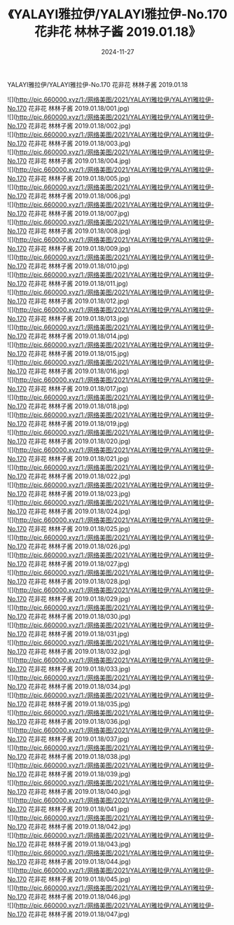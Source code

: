 ﻿---
layout: post
title:  《YALAYI雅拉伊/YALAYI雅拉伊-No.170 花非花 林林子酱 2019.01.18》
date:   2024-11-27
img: http://pic.660000.xyz/1:/网络美图/2021/YALAYI雅拉伊/YALAYI雅拉伊-No.170 花非花 林林子酱 2019.01.18/000.jpg
categories: [美女, 清纯, 唯美]
---

YALAYI雅拉伊/YALAYI雅拉伊-No.170 花非花 林林子酱 2019.01.18

 ![](http://pic.660000.xyz/1:/网络美图/2021/YALAYI雅拉伊/YALAYI雅拉伊-No.170 花非花 林林子酱 2019.01.18/001.jpg) <br>![](http://pic.660000.xyz/1:/网络美图/2021/YALAYI雅拉伊/YALAYI雅拉伊-No.170 花非花 林林子酱 2019.01.18/002.jpg) <br>![](http://pic.660000.xyz/1:/网络美图/2021/YALAYI雅拉伊/YALAYI雅拉伊-No.170 花非花 林林子酱 2019.01.18/003.jpg) <br>![](http://pic.660000.xyz/1:/网络美图/2021/YALAYI雅拉伊/YALAYI雅拉伊-No.170 花非花 林林子酱 2019.01.18/004.jpg) <br>![](http://pic.660000.xyz/1:/网络美图/2021/YALAYI雅拉伊/YALAYI雅拉伊-No.170 花非花 林林子酱 2019.01.18/005.jpg) <br>![](http://pic.660000.xyz/1:/网络美图/2021/YALAYI雅拉伊/YALAYI雅拉伊-No.170 花非花 林林子酱 2019.01.18/006.jpg) <br>![](http://pic.660000.xyz/1:/网络美图/2021/YALAYI雅拉伊/YALAYI雅拉伊-No.170 花非花 林林子酱 2019.01.18/007.jpg) <br>![](http://pic.660000.xyz/1:/网络美图/2021/YALAYI雅拉伊/YALAYI雅拉伊-No.170 花非花 林林子酱 2019.01.18/008.jpg) <br>![](http://pic.660000.xyz/1:/网络美图/2021/YALAYI雅拉伊/YALAYI雅拉伊-No.170 花非花 林林子酱 2019.01.18/009.jpg) <br>![](http://pic.660000.xyz/1:/网络美图/2021/YALAYI雅拉伊/YALAYI雅拉伊-No.170 花非花 林林子酱 2019.01.18/010.jpg) <br>![](http://pic.660000.xyz/1:/网络美图/2021/YALAYI雅拉伊/YALAYI雅拉伊-No.170 花非花 林林子酱 2019.01.18/011.jpg) <br>![](http://pic.660000.xyz/1:/网络美图/2021/YALAYI雅拉伊/YALAYI雅拉伊-No.170 花非花 林林子酱 2019.01.18/012.jpg) <br>![](http://pic.660000.xyz/1:/网络美图/2021/YALAYI雅拉伊/YALAYI雅拉伊-No.170 花非花 林林子酱 2019.01.18/013.jpg) <br>![](http://pic.660000.xyz/1:/网络美图/2021/YALAYI雅拉伊/YALAYI雅拉伊-No.170 花非花 林林子酱 2019.01.18/014.jpg) <br>![](http://pic.660000.xyz/1:/网络美图/2021/YALAYI雅拉伊/YALAYI雅拉伊-No.170 花非花 林林子酱 2019.01.18/015.jpg) <br>![](http://pic.660000.xyz/1:/网络美图/2021/YALAYI雅拉伊/YALAYI雅拉伊-No.170 花非花 林林子酱 2019.01.18/016.jpg) <br>![](http://pic.660000.xyz/1:/网络美图/2021/YALAYI雅拉伊/YALAYI雅拉伊-No.170 花非花 林林子酱 2019.01.18/017.jpg) <br>![](http://pic.660000.xyz/1:/网络美图/2021/YALAYI雅拉伊/YALAYI雅拉伊-No.170 花非花 林林子酱 2019.01.18/018.jpg) <br>![](http://pic.660000.xyz/1:/网络美图/2021/YALAYI雅拉伊/YALAYI雅拉伊-No.170 花非花 林林子酱 2019.01.18/019.jpg) <br>![](http://pic.660000.xyz/1:/网络美图/2021/YALAYI雅拉伊/YALAYI雅拉伊-No.170 花非花 林林子酱 2019.01.18/020.jpg) <br>![](http://pic.660000.xyz/1:/网络美图/2021/YALAYI雅拉伊/YALAYI雅拉伊-No.170 花非花 林林子酱 2019.01.18/021.jpg) <br>![](http://pic.660000.xyz/1:/网络美图/2021/YALAYI雅拉伊/YALAYI雅拉伊-No.170 花非花 林林子酱 2019.01.18/022.jpg) <br>![](http://pic.660000.xyz/1:/网络美图/2021/YALAYI雅拉伊/YALAYI雅拉伊-No.170 花非花 林林子酱 2019.01.18/023.jpg) <br>![](http://pic.660000.xyz/1:/网络美图/2021/YALAYI雅拉伊/YALAYI雅拉伊-No.170 花非花 林林子酱 2019.01.18/024.jpg) <br>![](http://pic.660000.xyz/1:/网络美图/2021/YALAYI雅拉伊/YALAYI雅拉伊-No.170 花非花 林林子酱 2019.01.18/025.jpg) <br>![](http://pic.660000.xyz/1:/网络美图/2021/YALAYI雅拉伊/YALAYI雅拉伊-No.170 花非花 林林子酱 2019.01.18/026.jpg) <br>![](http://pic.660000.xyz/1:/网络美图/2021/YALAYI雅拉伊/YALAYI雅拉伊-No.170 花非花 林林子酱 2019.01.18/027.jpg) <br>![](http://pic.660000.xyz/1:/网络美图/2021/YALAYI雅拉伊/YALAYI雅拉伊-No.170 花非花 林林子酱 2019.01.18/028.jpg) <br>![](http://pic.660000.xyz/1:/网络美图/2021/YALAYI雅拉伊/YALAYI雅拉伊-No.170 花非花 林林子酱 2019.01.18/029.jpg) <br>![](http://pic.660000.xyz/1:/网络美图/2021/YALAYI雅拉伊/YALAYI雅拉伊-No.170 花非花 林林子酱 2019.01.18/030.jpg) <br>![](http://pic.660000.xyz/1:/网络美图/2021/YALAYI雅拉伊/YALAYI雅拉伊-No.170 花非花 林林子酱 2019.01.18/031.jpg) <br>![](http://pic.660000.xyz/1:/网络美图/2021/YALAYI雅拉伊/YALAYI雅拉伊-No.170 花非花 林林子酱 2019.01.18/032.jpg) <br>![](http://pic.660000.xyz/1:/网络美图/2021/YALAYI雅拉伊/YALAYI雅拉伊-No.170 花非花 林林子酱 2019.01.18/033.jpg) <br>![](http://pic.660000.xyz/1:/网络美图/2021/YALAYI雅拉伊/YALAYI雅拉伊-No.170 花非花 林林子酱 2019.01.18/034.jpg) <br>![](http://pic.660000.xyz/1:/网络美图/2021/YALAYI雅拉伊/YALAYI雅拉伊-No.170 花非花 林林子酱 2019.01.18/035.jpg) <br>![](http://pic.660000.xyz/1:/网络美图/2021/YALAYI雅拉伊/YALAYI雅拉伊-No.170 花非花 林林子酱 2019.01.18/036.jpg) <br>![](http://pic.660000.xyz/1:/网络美图/2021/YALAYI雅拉伊/YALAYI雅拉伊-No.170 花非花 林林子酱 2019.01.18/037.jpg) <br>![](http://pic.660000.xyz/1:/网络美图/2021/YALAYI雅拉伊/YALAYI雅拉伊-No.170 花非花 林林子酱 2019.01.18/038.jpg) <br>![](http://pic.660000.xyz/1:/网络美图/2021/YALAYI雅拉伊/YALAYI雅拉伊-No.170 花非花 林林子酱 2019.01.18/039.jpg) <br>![](http://pic.660000.xyz/1:/网络美图/2021/YALAYI雅拉伊/YALAYI雅拉伊-No.170 花非花 林林子酱 2019.01.18/040.jpg) <br>![](http://pic.660000.xyz/1:/网络美图/2021/YALAYI雅拉伊/YALAYI雅拉伊-No.170 花非花 林林子酱 2019.01.18/041.jpg) <br>![](http://pic.660000.xyz/1:/网络美图/2021/YALAYI雅拉伊/YALAYI雅拉伊-No.170 花非花 林林子酱 2019.01.18/042.jpg) <br>![](http://pic.660000.xyz/1:/网络美图/2021/YALAYI雅拉伊/YALAYI雅拉伊-No.170 花非花 林林子酱 2019.01.18/043.jpg) <br>![](http://pic.660000.xyz/1:/网络美图/2021/YALAYI雅拉伊/YALAYI雅拉伊-No.170 花非花 林林子酱 2019.01.18/044.jpg) <br>![](http://pic.660000.xyz/1:/网络美图/2021/YALAYI雅拉伊/YALAYI雅拉伊-No.170 花非花 林林子酱 2019.01.18/045.jpg) <br>![](http://pic.660000.xyz/1:/网络美图/2021/YALAYI雅拉伊/YALAYI雅拉伊-No.170 花非花 林林子酱 2019.01.18/046.jpg) <br>![](http://pic.660000.xyz/1:/网络美图/2021/YALAYI雅拉伊/YALAYI雅拉伊-No.170 花非花 林林子酱 2019.01.18/047.jpg) <br>